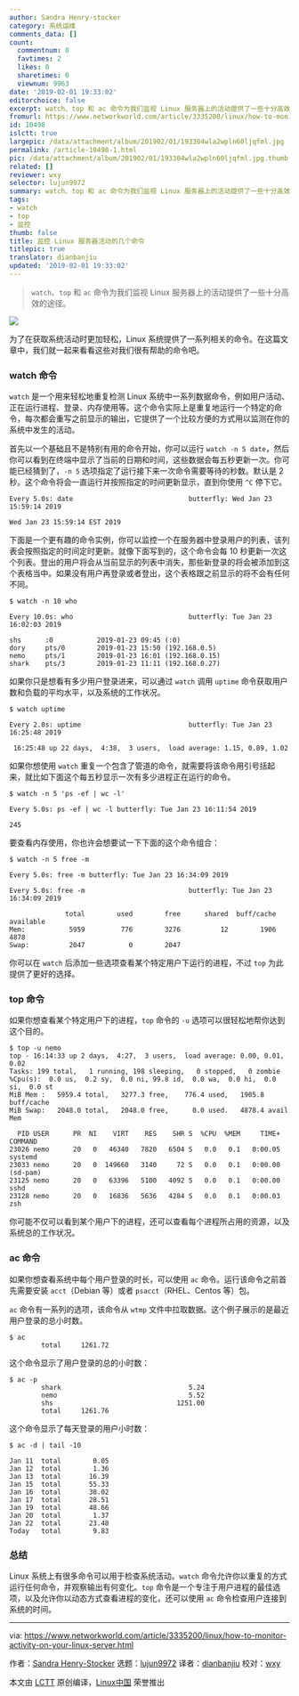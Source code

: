 ```yaml
---
author: Sandra Henry-stocker
category: 系统运维
comments_data: []
count:
  commentnum: 0
  favtimes: 2
  likes: 0
  sharetimes: 0
  viewnum: 9963
date: '2019-02-01 19:33:02'
editorchoice: false
excerpt: watch、top 和 ac 命令为我们监视 Linux 服务器上的活动提供了一些十分高效的途径。
fromurl: https://www.networkworld.com/article/3335200/linux/how-to-monitor-activity-on-your-linux-server.html
id: 10498
islctt: true
largepic: /data/attachment/album/201902/01/193304wla2wpln60ljqfml.jpg
permalink: /article-10498-1.html
pic: /data/attachment/album/201902/01/193304wla2wpln60ljqfml.jpg.thumb.jpg
related: []
reviewer: wxy
selector: lujun9972
summary: watch、top 和 ac 命令为我们监视 Linux 服务器上的活动提供了一些十分高效的途径。
tags:
- watch
- top
- 监控
thumb: false
title: 监控 Linux 服务器活动的几个命令
titlepic: true
translator: dianbanjiu
updated: '2019-02-01 19:33:02'
---
```



> 
> `watch`、`top` 和 `ac` 命令为我们监视 Linux 服务器上的活动提供了一些十分高效的途径。
> 
> 
> 


![](/data/attachment/album/201902/01/193304wla2wpln60ljqfml.jpg)


为了在获取系统活动时更加轻松，Linux 系统提供了一系列相关的命令。在这篇文章中，我们就一起来看看这些对我们很有帮助的命令吧。


### watch 命令


`watch` 是一个用来轻松地重复检测 Linux 系统中一系列数据命令，例如用户活动、正在运行进程、登录、内存使用等。这个命令实际上是重复地运行一个特定的命令，每次都会重写之前显示的输出，它提供了一个比较方便的方式用以监测在你的系统中发生的活动。


首先以一个基础且不是特别有用的命令开始，你可以运行 `watch -n 5 date`，然后你可以看到在终端中显示了当前的日期和时间，这些数据会每五秒更新一次。你可能已经猜到了，`-n 5` 选项指定了运行接下来一次命令需要等待的秒数。默认是 2 秒。这个命令将会一直运行并按照指定的时间更新显示，直到你使用 `^C` 停下它。



```
Every 5.0s: date                             butterfly: Wed Jan 23 15:59:14 2019

Wed Jan 23 15:59:14 EST 2019
```

下面是一个更有趣的命令实例，你可以监控一个在服务器中登录用户的列表，该列表会按照指定的时间定时更新。就像下面写到的，这个命令会每 10 秒更新一次这个列表。登出的用户将会从当前显示的列表中消失，那些新登录的将会被添加到这个表格当中。如果没有用户再登录或者登出，这个表格跟之前显示的将不会有任何不同。



```
$ watch -n 10 who

Every 10.0s: who                             butterfly: Tue Jan 23 16:02:03 2019

shs      :0           2019-01-23 09:45 (:0)
dory     pts/0        2019-01-23 15:50 (192.168.0.5)
nemo     pts/1        2019-01-23 16:01 (192.168.0.15)
shark    pts/3        2019-01-23 11:11 (192.168.0.27)
```

如果你只是想看有多少用户登录进来，可以通过 `watch` 调用 `uptime` 命令获取用户数和负载的平均水平，以及系统的工作状况。



```
$ watch uptime

Every 2.0s: uptime                           butterfly: Tue Jan 23 16:25:48 2019

 16:25:48 up 22 days,  4:38,  3 users,  load average: 1.15, 0.89, 1.02
```

如果你想使用 `watch` 重复一个包含了管道的命令，就需要将该命令用引号括起来，就比如下面这个每五秒显示一次有多少进程正在运行的命令。



```
$ watch -n 5 'ps -ef | wc -l'

Every 5.0s: ps -ef | wc -l butterfly: Tue Jan 23 16:11:54 2019

245
```

要查看内存使用，你也许会想要试一下下面的这个命令组合：



```
$ watch -n 5 free -m

Every 5.0s: free -m butterfly: Tue Jan 23 16:34:09 2019

Every 5.0s: free -m                          butterfly: Tue Jan 23 16:34:09 2019

              total        used        free      shared  buff/cache   available
Mem:           5959         776        3276          12        1906        4878
Swap:          2047           0        2047
```

你可以在 `watch` 后添加一些选项查看某个特定用户下运行的进程，不过 `top` 为此提供了更好的选择。


### top 命令


如果你想查看某个特定用户下的进程，`top` 命令的 `-u` 选项可以很轻松地帮你达到这个目的。



```
$ top -u nemo
top - 16:14:33 up 2 days,  4:27,  3 users,  load average: 0.00, 0.01, 0.02
Tasks: 199 total,   1 running, 198 sleeping,   0 stopped,   0 zombie
%Cpu(s):  0.0 us,  0.2 sy,  0.0 ni, 99.8 id,  0.0 wa,  0.0 hi,  0.0 si,  0.0 st
MiB Mem :   5959.4 total,   3277.3 free,    776.4 used,   1905.8 buff/cache
MiB Swap:   2048.0 total,   2048.0 free,      0.0 used.   4878.4 avail Mem

  PID USER      PR  NI    VIRT    RES    SHR S  %CPU  %MEM     TIME+ COMMAND
23026 nemo      20   0   46340   7820   6504 S   0.0   0.1   0:00.05 systemd
23033 nemo      20   0  149660   3140     72 S   0.0   0.1   0:00.00 (sd-pam)
23125 nemo      20   0   63396   5100   4092 S   0.0   0.1   0:00.00 sshd
23128 nemo      20   0   16836   5636   4284 S   0.0   0.1   0:00.03 zsh
```

你可能不仅可以看到某个用户下的进程，还可以查看每个进程所占用的资源，以及系统总的工作状况。


### ac 命令


如果你想查看系统中每个用户登录的时长，可以使用 `ac` 命令。运行该命令之前首先需要安装 `acct`（Debian 等）或者 `psacct`（RHEL、Centos 等）包。


`ac` 命令有一系列的选项，该命令从 `wtmp` 文件中拉取数据。这个例子展示的是最近用户登录的总小时数。



```
$ ac
        total     1261.72
```

这个命令显示了用户登录的总的小时数：



```
$ ac -p
        shark                                5.24
        nemo                                 5.52
        shs                               1251.00
        total     1261.76
```

这个命令显示了每天登录的用户小时数：



```
$ ac -d | tail -10

Jan 11  total        0.05
Jan 12  total        1.36
Jan 13  total       16.39
Jan 15  total       55.33
Jan 16  total       38.02
Jan 17  total       28.51
Jan 19  total       48.66
Jan 20  total        1.37
Jan 22  total       23.48
Today   total        9.83
```

### 总结


Linux 系统上有很多命令可以用于检查系统活动。`watch` 命令允许你以重复的方式运行任何命令，并观察输出有何变化。`top` 命令是一个专注于用户进程的最佳选项，以及允许你以动态方式查看进程的变化，还可以使用 `ac` 命令检查用户连接到系统的时间。




---


via: <https://www.networkworld.com/article/3335200/linux/how-to-monitor-activity-on-your-linux-server.html>


作者：[Sandra Henry-Stocker](https://www.networkworld.com/author/Sandra-Henry_Stocker/) 选题：[lujun9972](https://github.com/lujun9972) 译者：[dianbanjiu](https://github.com/dianbanjiu) 校对：[wxy](https://github.com/wxy)


本文由 [LCTT](https://github.com/LCTT/TranslateProject) 原创编译，[Linux中国](https://linux.cn/) 荣誉推出